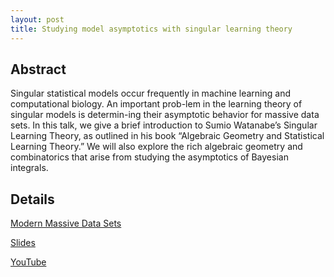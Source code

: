 ```yaml
---
layout: post
title: Studying model asymptotics with singular learning theory
---
```


## Abstract
Singular statistical models occur frequently in machine learning and computational biology. An important prob-lem in the learning theory of singular models is determin-ing their asymptotic behavior for massive data sets. In this talk, we give a brief introduction to Sumio Watanabe’s Singular Learning Theory, as outlined in his book “Algebraic Geometry and Statistical Learning Theory.” We will also explore the rich algebraic geometry and combinatorics that arise from studying the asymptotics of Bayesian integrals.

## Details
[Modern Massive Data Sets](https://www.youtube.com/playlist?list=PLl_tHArJvfnBS-OPQa2jFYhb1ZrCAnyyL)

[Slides](https://w3id.org/people/shaoweilin/public/mmds.pdf)

[YouTube](https://www.youtube.com/watch?v=T6fL8uAao0A)
